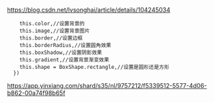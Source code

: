 https://blog.csdn.net/lvsonghai/article/details/104245034

```const BoxDecoration({
    this.color,//设置背景的
    this.image,//设置背景图片
    this.border,//设置边框
    this.borderRadius,//设置圆角效果
    this.boxShadow,//设置阴影效果
    this.gradient,//设置背景渐变效果
    this.shape = BoxShape.rectangle,//设置是圆形还是方形
  })
```

https://app.yinxiang.com/shard/s35/nl/9757212/f5339512-5577-4d06-b862-00a74f98b65f